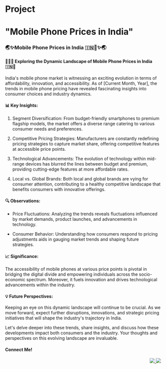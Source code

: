 <h1> Project </h1>

<h1>"Mobile Phone Prices in India"</h1>




<h3>🌏✨Mobile Phone Prices in India 🇮🇳📱✨🌏</h3>



<h4>📱🇮🇳 Exploring the Dynamic Landscape of Mobile Phone Prices in India 🇮🇳📱</h4>

India's mobile phone market is witnessing an exciting evolution in terms of affordability, innovation, and accessibility. As of [Current Month, Year], the trends in mobile phone pricing have revealed fascinating insights into consumer choices and industry dynamics.

<h4>📊 Key Insights:</h4>

1. Segment Diversification: From budget-friendly smartphones to premium flagship models, the market offers a diverse range catering to various consumer needs and preferences.

2. Competitive Pricing Strategies: Manufacturers are constantly redefining pricing strategies to capture market share, offering competitive features at accessible price points.

3. Technological Advancements: The evolution of technology within mid-range devices has blurred the lines between budget and premium, providing cutting-edge features at more affordable rates.

4. Local vs. Global Brands: Both local and global brands are vying for consumer attention, contributing to a healthy competitive landscape that benefits consumers with innovative offerings.

<h4>🔍 Observations:</h4>

- Price Fluctuations: Analyzing the trends reveals fluctuations influenced by market demands, product launches, and advancements in technology.

- Consumer Behavior: Understanding how consumers respond to pricing adjustments aids in gauging market trends and shaping future strategies.

<h4>📈 Significance:</h4>

The accessibility of mobile phones at various price points is pivotal in bridging the digital divide and empowering individuals across the socio-economic spectrum. Moreover, it fuels innovation and drives technological advancements within the industry.

<h4>💡 Future Perspectives:</h4>

Keeping an eye on this dynamic landscape will continue to be crucial. As we move forward, expect further disruptions, innovations, and strategic pricing initiatives that will shape the industry's trajectory in India.

Let's delve deeper into these trends, share insights, and discuss how these developments impact both consumers and the industry. Your thoughts and perspectives on this evolving landscape are invaluable.


<h4>Connect Me!</h4>
<div align="right"> 
  <a href="mailto:siddiquiuvesh20@gmail.com">
    <img src="https://img.shields.io/badge/Gmail-333333?style=for-the-badge&logo=gmail&logoColor=red" />
  </a>
  <a href="https://www.linkedin.com/in/uvesh-ahmad-a2aa6816a" target="_blank">
    <img src="https://img.shields.io/badge/LinkedIn-0077B5?style=for-the-badge&logo=linkedin&logoColor=white" target="_blank" />
  </a>




